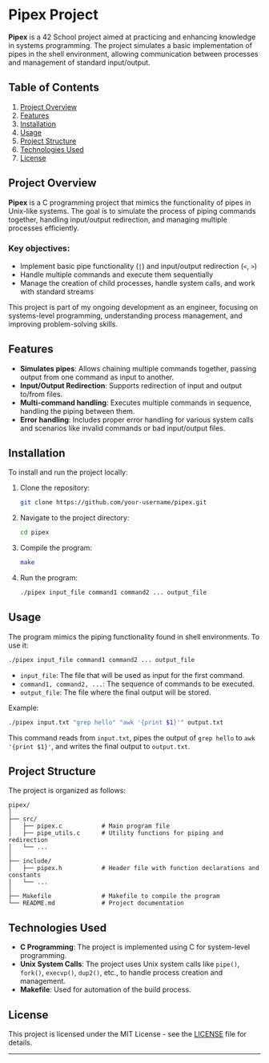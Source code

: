 # Pipex Project

**Pipex** is a 42 School project aimed at practicing and enhancing knowledge in systems programming. The project simulates a basic implementation of pipes in the shell environment, allowing communication between processes and management of standard input/output.

## Table of Contents

1. [Project Overview](#project-overview)
2. [Features](#features)
3. [Installation](#installation)
4. [Usage](#usage)
5. [Project Structure](#project-structure)
6. [Technologies Used](#technologies-used)
7. [License](#license)

## Project Overview

**Pipex** is a C programming project that mimics the functionality of pipes in Unix-like systems. The goal is to simulate the process of piping commands together, handling input/output redirection, and managing multiple processes efficiently.

### Key objectives:

* Implement basic pipe functionality (`|`) and input/output redirection (`<`, `>`)
* Handle multiple commands and execute them sequentially
* Manage the creation of child processes, handle system calls, and work with standard streams

This project is part of my ongoing development as an engineer, focusing on systems-level programming, understanding process management, and improving problem-solving skills.

## Features

* **Simulates pipes**: Allows chaining multiple commands together, passing output from one command as input to another.
* **Input/Output Redirection**: Supports redirection of input and output to/from files.
* **Multi-command handling**: Executes multiple commands in sequence, handling the piping between them.
* **Error handling**: Includes proper error handling for various system calls and scenarios like invalid commands or bad input/output files.

## Installation

To install and run the project locally:

1. Clone the repository:

   ```bash
   git clone https://github.com/your-username/pipex.git
   ```

2. Navigate to the project directory:

   ```bash
   cd pipex
   ```

3. Compile the program:

   ```bash
   make
   ```

4. Run the program:

   ```bash
   ./pipex input_file command1 command2 ... output_file
   ```

## Usage

The program mimics the piping functionality found in shell environments. To use it:

```bash
./pipex input_file command1 command2 ... output_file
```

* `input_file`: The file that will be used as input for the first command.
* `command1, command2, ...`: The sequence of commands to be executed.
* `output_file`: The file where the final output will be stored.

Example:

```bash
./pipex input.txt "grep hello" "awk '{print $1}'" output.txt
```

This command reads from `input.txt`, pipes the output of `grep hello` to `awk '{print $1}'`, and writes the final output to `output.txt`.

## Project Structure

The project is organized as follows:

```
pipex/
│
├── src/
│   ├── pipex.c           # Main program file
│   ├── pipe_utils.c      # Utility functions for piping and redirection
│   └── ...
│
├── include/
│   ├── pipex.h           # Header file with function declarations and constants
│   └── ...
│
├── Makefile              # Makefile to compile the program
└── README.md             # Project documentation

```

## Technologies Used

* **C Programming**: The project is implemented using C for system-level programming.
* **Unix System Calls**: The project uses Unix system calls like `pipe()`, `fork()`, `execvp()`, `dup2()`, etc., to handle process creation and management.
* **Makefile**: Used for automation of the build process.

## License

This project is licensed under the MIT License - see the [LICENSE](LICENSE) file for details.

---
